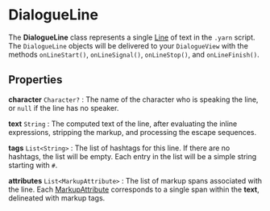 # DialogueLine

The **DialogueLine** class represents a single [Line] of text in the `.yarn` script. The
`DialogueLine` objects will be delivered to your `DialogueView` with the methods `onLineStart()`,
`onLineSignal()`, `onLineStop()`, and `onLineFinish()`.


## Properties

**character** `Character?`
: The name of the character who is speaking the line, or `null` if the line has no speaker.

**text** `String`
: The computed text of the line, after evaluating the inline expressions, stripping the markup,
  and processing the escape sequences.

**tags** `List<String>`
: The list of hashtags for this line. If there are no hashtags, the list will be empty. Each entry
  in the list will be a simple string starting with `#`.

**attributes** `List<MarkupAttribute>`
: The list of markup spans associated with the line. Each [MarkupAttribute] corresponds to a
  single span within the **text**, delineated with markup tags.

[Line]: ../language/lines.md
[MarkupAttribute]: markup_attribute.md
